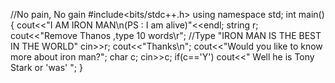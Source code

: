 

//No pain, No gain
#include<bits/stdc++.h>
using namespace std;
int main()
{
    cout<<"I AM IRON MAN\n(PS : I am alive)"<<endl;
    string r;
    cout<<"Remove Thanos ,type 10 words\r";
    //Type "IRON MAN IS THE BEST IN THE WORLD"
    cin>>r;
    cout<<"Thanks\n";
    cout<<"Would you like to know more about iron man?";
    char c;
    cin>>c;
    if(c=='Y')
        cout<<" Well he is Tony Stark or 'was' ";
}